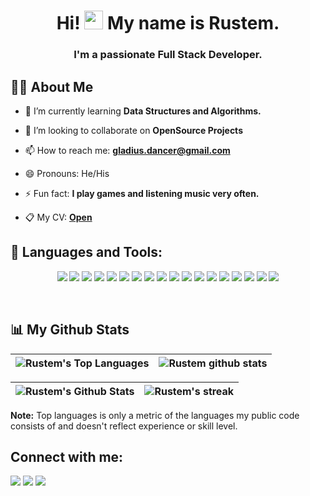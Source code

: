 <h1 align="center">
    Hi! <img src="https://raw.githubusercontent.com/MartinHeinz/MartinHeinz/master/wave.gif" width="30px" height="30px">  My  name is Rustem.
</h1>

<h3 align="center">
    I'm a passionate Full Stack Developer.
</h3>


## 🙋‍♂️ About Me


- 🌱 I’m currently learning **Data Structures and Algorithms.**


- 👯 I’m looking to collaborate on **OpenSource Projects**


- 📫 How to reach me: **gladius.dancer@gmail.com**


- 😄 Pronouns: He/His


- ⚡ Fun fact: **I play games and listening music very often.**


- 📋 My CV: **<a href="./CV.pdf">Open</a>**


## 🚀 Languages and Tools:

<p align="center"> 
    <a href="https://reactjs.org/" target="_blank"><img src="https://img.shields.io/badge/react-%2320232a.svg?style=for-the-badge&logo=react&logoColor=%2361DAFB"/></a>
    <a href="https://redux-toolkit.js.org/" target="_blank"><img src="https://img.shields.io/badge/redux-%23593d88.svg?style=for-the-badge&logo=redux&logoColor=white"/></a>
    <a href="https://typescriptlang.org/" target="_blank"><img src="https://img.shields.io/badge/typescript-%23007ACC.svg?style=for-the-badge&logo=typescript&logoColor=white"/></a>
    <a href="https://developer.mozilla.org/en-US/docs/Web/JavaScript" target="_blank"><img src="https://img.shields.io/badge/javascript-%23323330.svg?style=for-the-badge&logo=javascript&logoColor=%23F7DF1E"/></a>
    <a href="https://www.npmjs.com/" target="_blank"><img src="https://img.shields.io/badge/NPM-%23000000.svg?style=for-the-badge&logo=npm&logoColor=white"/></a>
    <a href="https://mui.com/" target="_blank"><img src="https://img.shields.io/badge/MUI-%230081CB.svg?style=for-the-badge&logo=mui&logoColor=white"/></a>
    <a href="https://expressjs.com/" target="_blank"><img src="https://img.shields.io/badge/express.js-%23404d59.svg?style=for-the-badge&logo=express&logoColor=%2361DAFB"/></a>
    <a href="https://postman.com/" target="_blank"><img src="https://img.shields.io/badge/Postman-FF6C37?style=for-the-badge&logo=postman&logoColor=white"/></a>
    <a href="https://mongodb.com/" target="_blank"><img src="https://img.shields.io/badge/MongoDB-%234ea94b.svg?style=for-the-badge&logo=mongodb&logoColor=white"/></a>
    <a href="https://figma.com/" target="_blank"><img src="https://img.shields.io/badge/figma-%23F24E1E.svg?style=for-the-badge&logo=figma&logoColor=white"/></a>
    <a href="https://w3.org/html/" target="_blank"><img src="https://img.shields.io/badge/html5-%23E34F26.svg?style=for-the-badge&logo=html5&logoColor=white"/></a>
    <a href="https://w3schools.com/css/" target="_blank"><img src="https://img.shields.io/badge/css3-%231572B6.svg?style=for-the-badge&logo=css3&logoColor=white"/></a>
    <a href="https://getbootstrap.com/" target="_blank"><img src="https://img.shields.io/badge/bootstrap-%23563D7C.svg?style=for-the-badge&logo=bootstrap&logoColor=white"/></a>
    <a href="https://git-scm.com/" target="_blank"><img src="https://img.shields.io/badge/git-%23F05033.svg?style=for-the-badge&logo=git&logoColor=white"/></a>
    <a href="https://bitbucket.org/product/" target="_blank"><img src="https://img.shields.io/badge/bitbucket-%230047B3.svg?style=for-the-badge&logo=bitbucket&logoColor=white"/></a>
    <a href="https://nextjs.org/" target="_blank"><img src="https://img.shields.io/badge/Next-black?style=for-the-badge&logo=next.js&logoColor=white"/></a>
    <a href="https://sass-lang.com/" target="_blank"><img src="https://img.shields.io/badge/SASS-hotpink.svg?style=for-the-badge&logo=SASS&logoColor=white"/></a>
    <a href="https://jestjs.io/" target="_blank"><img src="https://img.shields.io/badge/-jest-%23C21325?style=for-the-badge&logo=jest&logoColor=white"/></a>
</p>

<br/>

## 📊 My Github Stats

| <img alt="Rustem's Top Languages" src="https://github-readme-stats-sigma-five.vercel.app/api/top-langs/?username=gladius-dancer&langs_count=8&count_private=true&layout=compact&theme=react&hide_border=true&bg_color=0D1117" /> | <img alt="Rustem github stats" src="https://github-profile-summary-cards.vercel.app/api/cards/profile-details?username=gladius-dancer&theme=github_dark" /> |
|--|--|

| <img alt="Rustem's Github Stats" src="https://github-readme-stats-sigma-five.vercel.app/api?username=gladius-dancer&show_icons=true&count_private=true&theme=react&hide_border=true&bg_color=0D1117" /> | <img title="🔥 Get streak stats for your profile at git.io/streak-stats" alt="Rustem's streak" src="https://github-readme-streak-stats.herokuapp.com/?user=gladius-dancer&theme=react&hide_border=true&stroke=0000&background=0D1117"/> |
|---------------------------------------------------------------------------------------------------------------------------------------------------------------------------------------------------------| ------------- |


<b>Note:</b> Top languages is only a metric of the languages my public code consists of and doesn't reflect experience or skill level.


## Connect with me:

<p align="left">
    <a href = "https://www.linkedin.com/in/gladius-dancer/"><img src="https://img.icons8.com/fluent/48/000000/linkedin.png"/></a>
    <a href = "https://t.me/gladiusdancer"><img src="https://img.icons8.com/fluency/48/000000/telegram-app.png"/></a>
    <a href = "https://instagram.com/gladius-dancer/"><img src="https://img.icons8.com/fluent/48/000000/instagram-new.png"/></a>
</p>
